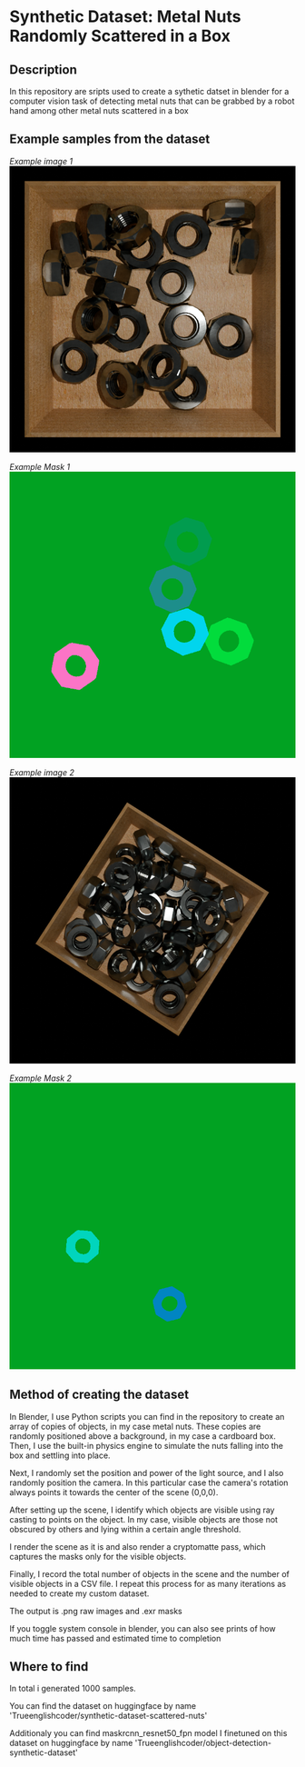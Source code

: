 # Synthetic Dataset: Metal Nuts Randomly Scattered in a Box

## Description
In this repository are sripts used to create a sythetic datset in blender for a computer vision task of detecting metal nuts that can be grabbed by a robot hand among other metal nuts scattered in a box

## Example samples from the dataset
*Example image 1*
![Example Image 1](example_image_0550.png)

*Example Mask 1*
![Example Mask 1](example_mask_0550.png)

*Example image 2*
![Example Image 2](example_image_0100.png)

*Example Mask 2*
![Example Mask 2](example_mask_0100.png)

## Method of creating the dataset


In Blender, I use Python scripts you can find in the repository to create an array of copies of objects, in my case metal nuts. These copies are randomly positioned above a background, in my case a cardboard box. Then, I use the built-in physics engine to simulate the nuts falling into the box and settling into place.

Next, I randomly set the position and power of the light source, and I also randomly position the camera. In this particular case the camera's rotation always points it towards the center of the scene (0,0,0).

After setting up the scene, I identify which objects are visible using ray casting to points on the object. In my case, visible objects are those not obscured by others and lying within a certain angle threshold.

I render the scene as it is and also render a cryptomatte pass, which captures the masks only for the visible objects.

Finally, I record the total number of objects in the scene and the number of visible objects in a CSV file. I repeat this process for as many iterations as needed to create my custom dataset.

The output is .png raw images and .exr masks

If you toggle system console in blender, you can also see prints of how much time has passed and estimated time to completion

## Where to find
In total i generated 1000 samples.

You can find the dataset on huggingface by name 'Trueenglishcoder/synthetic-dataset-scattered-nuts'

Additionaly you can find maskrcnn_resnet50_fpn model I finetuned on this dataset on huggingface by name 'Trueenglishcoder/object-detection-synthetic-dataset'
